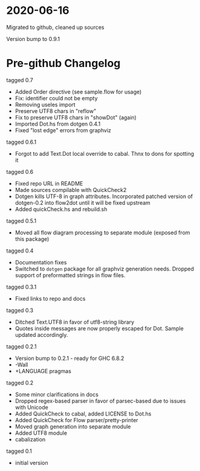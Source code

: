 2020-06-16
==========
Migrated to github, cleaned up sources

Version bump to 0.9.1

Pre-github Changelog
====================
tagged 0.7

  * Added Order directive (see sample.flow for usage)
  * Fix: identifier could not be empty
  * Removing useles import
  * Preserve UTF8 chars in "reflow"
  * Fix to preserve UTF8 chars in "showDot" (again)
  * Imported Dot.hs from dotgen 0.4.1
  * Fixed "lost edge" errors from graphviz

tagged 0.6.1

  * Forgot to add Text.Dot local override to cabal. Thnx to dons for spotting it

tagged 0.6

  * Fixed repo URL in README
  * Made sources compilable with QuickCheck2
  * Dotgen kills UTF-8 in graph attributes. Incorporated patched version of dotgen-0.2 into flow2dot until it will be fixed upstream
  * Added quickCheck.hs and rebuild.sh

tagged 0.5.1

  * Moved all flow diagram processing to separate module (exposed from this package)

tagged 0.4
  * Documentation fixes
  * Switched to `dotgen` package for all graphviz generation needs.
	    Dropped support of preformatted strings in flow files.

tagged 0.3.1
  * Fixed links to repo and docs

tagged 0.3
  * Ditched Text.UTF8 in favor of utf8-string library
  * Quotes inside messages are now properly escaped for Dot. Sample updated accordingly.

tagged 0.2.1
  * Version bump to 0.2.1 - ready for GHC 6.8.2
  * -Wall
  * +LANGUAGE pragmas

tagged 0.2
  * Some minor clarifications in docs
  * Dropped regex-based parser in favor of parsec-based due to issues with Unicode
  * Added QuickCheck to cabal, added LICENSE to Dot.hs
  * Added QuickCheck for Flow parser/pretty-printer
  * Moved graph generation into separate module
  * Added UTF8 module
  * cabalization

tagged 0.1
  * initial version
